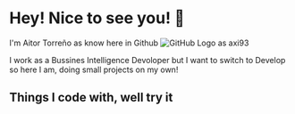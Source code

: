 # Hey! Nice to see you! 👋

I'm Aitor Torreño as know here in Github ![GitHub Logo](https://logos-marcas.com/wp-content/uploads/2020/11/GitHub-Logo.png) as axi93

I work as a Bussines Intelligence Devoloper but I want to switch to Develop so here I am, doing small projects on my own!

## Things I code with, well try it



<!--
**axi93/axi93** is a ✨ _special_ ✨ repository because its `README.md` (this file) appears on your GitHub profile.

Here are some ideas to get you started:

- 🔭 I’m currently working on ...
- 🌱 I’m currently learning ...
- 👯 I’m looking to collaborate on ...
- 🤔 I’m looking for help with ...
- 💬 Ask me about ...
- 📫 How to reach me: ...
- 😄 Pronouns: ...
- ⚡ Fun fact: ...
-->
